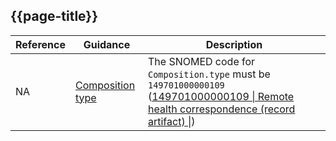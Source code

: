 ## {{page-title}}

<table data-responsive>
    <thead>
        <tr>
            <th data-no-sort>Reference</th>
            <th data-no-sort>Guidance</th>
            <th data-no-sort>Description</th>
        </tr>
    </thead>
    <tbody>
        <!-- NA -->
        <tr>
            <td class="nhsd-t-body"><span class="nhsd-a-tag nhsd-a-tag--bg-light-grey">NA</span></td>
            <td class="nhsd-t-body"><a target="_blank"  href="https://simplifier.net/guide/gp-connect-send-document/Home/FHIR-Assets/All-assets/Profiles/Profile--CareConnect-Composition-1?version=1.3.2-public-beta#type" title="Home/Build/How-to-configure-MESH" class="nhsd-a-link">Composition type</a></td>
            <td class="nhsd-t-body">The SNOMED code for <code>Composition.type</code> must be <code>149701000000109</code> (<a href="https://termbrowser.nhs.uk/?perspective=full&conceptId1=149701000000109">149701000000109 | Remote health correspondence (record artifact) |</a>)</td>
        </tr>
    </tbody>
</table>